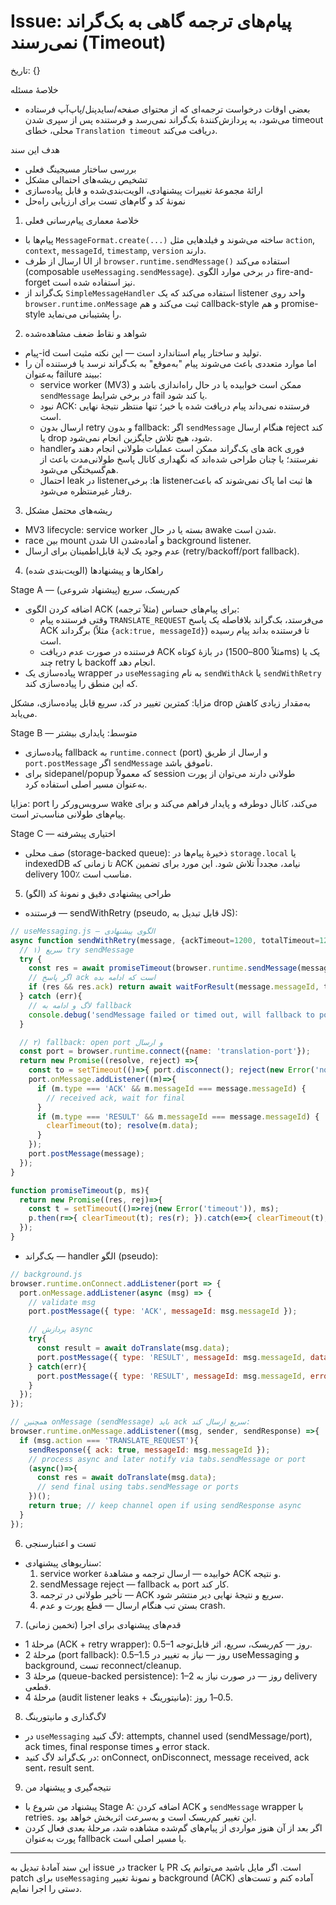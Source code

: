# Issue: پیام‌های ترجمه گاهی به بک‌گراند نمی‌رسند (Timeout)

تاریخ: {}

خلاصهٔ مسئله
- بعضی اوقات درخواست ترجمه‌ای که از محتوای صفحه/سایدپنل/پاپ‌آپ فرستاده می‌شود، به پردازش‌کنندهٔ بک‌گراند نمی‌رسد و فرستنده پس از سپری شدن timeout محلی، خطای `Translation timeout` دریافت می‌کند.

هدف این سند
- بررسی ساختار مسیجینگ فعلی
- تشخیص ریشه‌های احتمالی مشکل
- ارائهٔ مجموعهٔ تغییرات پیشنهادی، الویت‌بندی‌شده و قابل پیاده‌سازی
- نمونهٔ کد و گام‌های تست برای ارزیابی راه‌حل

1) خلاصهٔ معماری پیام‌رسانی فعلی
- پیام‌ها با `MessageFormat.create(...)` ساخته می‌شوند و فیلدهایی مثل `action`, `context`, `messageId`, `timestamp`, `version` دارند.
- ارسال از طرف UI از `browser.runtime.sendMessage()` استفاده می‌کند (composable `useMessaging.sendMessage`). در برخی موارد الگوی fire-and-forget نیز استفاده شده است.
- بک‌گراند از `SimpleMessageHandler` استفاده می‌کند که یک listener واحد روی `browser.runtime.onMessage` ثبت می‌کند و هم callback-style و هم promise-style را پشتیبانی می‌نماید.

2) شواهد و نقاط ضعف مشاهده‌شده
- پیام-id تولید و ساختار پیام استاندارد است — این نکته مثبت است.
- اما موارد متعددی باعث می‌شوند پیام "به‌موقع" به بک‌گراند نرسد یا فرستنده آن را به‌عنوان failure ببیند:
  - service worker (MV3) ممکن است خوابیده یا در حال راه‌اندازی باشد و `sendMessage` در برخی شرایط fail یا کند شود.
  - نبود ACK: فرستنده نمی‌داند پیام دریافت شده یا خیر؛ تنها منتظر نتیجهٔ نهایی است.
  - ارسال بدون retry و بدون fallback: اگر `sendMessage` هنگام ارسال reject کند یا drop شود، هیچ تلاش جایگزین انجام نمی‌شود.
  - handlerهای بک‌گراند ممکن است عملیات طولانی انجام دهند و ack فوری نفرستند؛ یا چنان طراحی شده‌اند که نگهداری کانال پاسخ طولانی‌مدت باعث از هم‌گسیختگی می‌شود.
  - احتمال leak در listenerها: برخی listenerها ثبت اما پاک نمی‌شوند که باعث رفتار غیرمنتظره می‌شود.

3) ریشه‌های محتمل مشکل
- MV3 lifecycle: service worker بسته یا در حال awake شدن است.
- race بین mount شدن UI و آماده‌شدن background listener.
- عدم وجود یک لایهٔ قابل‌اطمینان برای ارسال (retry/backoff/port fallback).

4) راهکارها و پیشنهادها (الویت‌بندی شده)

Stage A — کم‌ریسک، سریع (پیشنهاد شروعی)
- اضافه کردن الگوی ACK برای پیام‌های حساس (مثلاً ترجمه):
  - وقتی فرستنده پیام `TRANSLATE_REQUEST` می‌فرستد، بک‌گراند بلافاصله یک پاسخ ACK برگرداند (مثلاً `{ack:true, messageId}`) تا فرستنده بداند پیام رسیده است.
  - فرستنده در صورت عدم دریافت ACK در بازهٔ کوتاه (مثلاً 800–1500ms) یک یا چند retry با backoff انجام دهد.
- پیاده‌سازی یک wrapper در `useMessaging` به نام `sendWithAck` یا `sendWithRetry` که این منطق را پیاده‌سازی کند.

مزایا: کمترین تغییر در کد، سریع قابل پیاده‌سازی، مشکل drop به‌مقدار زیادی کاهش می‌یابد.

Stage B — متوسط: پایداری بیشتر
- پیاده‌سازی fallback به `runtime.connect` (port) و ارسال از طریق `port.postMessage` اگر `sendMessage` ناموفق باشد.
- برای sidepanel/popup که معمولاً session طولانی دارند می‌توان از پورت به‌عنوان مسیر اصلی استفاده کرد.

مزایا: port سرویس‌ورکر را wake می‌کند، کانال دوطرفه و پایدار فراهم می‌کند و برای پیام‌های طولانی مناسب‌تر است.

Stage C — اختیاری پیشرفته
- صف محلی (storage-backed queue): ذخیرهٔ پیام‌ها در `storage.local` یا indexedDB تا زمانی که ACK نیامد، مجدداً تلاش شود. این مورد برای تضمین delivery 100٪ مناسب است.

5) طراحی پیشنهادی دقیق و نمونهٔ کد (الگو)

- فرستنده — sendWithRetry (pseudo, قابل تبدیل به JS):

```js
// useMessaging.js — الگوی پیشنهادی
async function sendWithRetry(message, {ackTimeout=1200, totalTimeout=12000} = {}){
  // ۱) سریع try sendMessage
  try {
    const res = await promiseTimeout(browser.runtime.sendMessage(message), ackTimeout);
    // اگر پاسخ ack است که ادامه بده
    if (res && res.ack) return await waitForResult(message.messageId, totalTimeout);
  } catch (err){
    // لاگ و ادامه به fallback
    console.debug('sendMessage failed or timed out, will fallback to port', err);
  }

  // ۲) fallback: open port و ارسال
  const port = browser.runtime.connect({name: 'translation-port'});
  return new Promise((resolve, reject) =>{
    const to = setTimeout(()=>{ port.disconnect(); reject(new Error('no-response')); }, totalTimeout);
    port.onMessage.addListener((m)=>{
      if (m.type === 'ACK' && m.messageId === message.messageId) {
        // received ack, wait for final
      }
      if (m.type === 'RESULT' && m.messageId === message.messageId) {
        clearTimeout(to); resolve(m.data);
      }
    });
    port.postMessage(message);
  });
}

function promiseTimeout(p, ms){
  return new Promise((res, rej)=>{
    const t = setTimeout(()=>rej(new Error('timeout')), ms);
    p.then(r=>{ clearTimeout(t); res(r); }).catch(e=>{ clearTimeout(t); rej(e); });
  });
}
```

- بک‌گراند — handler الگو (pseudo):

```js
// background.js
browser.runtime.onConnect.addListener(port => {
  port.onMessage.addListener(async (msg) => {
    // validate msg
    port.postMessage({ type: 'ACK', messageId: msg.messageId });

    // پردازش async
    try{
      const result = await doTranslate(msg.data);
      port.postMessage({ type: 'RESULT', messageId: msg.messageId, data: result });
    } catch(err){
      port.postMessage({ type: 'RESULT', messageId: msg.messageId, error: err.message });
    }
  });
});

// همچنین onMessage (sendMessage) باید ack سریع ارسال کند:
browser.runtime.onMessage.addListener((msg, sender, sendResponse) =>{
  if (msg.action === 'TRANSLATE_REQUEST'){
    sendResponse({ ack: true, messageId: msg.messageId });
    // process async and later notify via tabs.sendMessage or port
    (async()=>{
      const res = await doTranslate(msg.data);
      // send final using tabs.sendMessage or ports
    })();
    return true; // keep channel open if using sendResponse async
  }
});
```

6) تست و اعتبارسنجی
- سناریوهای پیشنهادی:
  1. service worker خوابیده — ارسال ترجمه و مشاهدهٔ ACK و نتیجه.
  2. sendMessage reject — fallback به port کار کند.
  3. تأخیر طولانی در ترجمه — ACK سریع و نتیجهٔ نهایی دیر منتشر شود.
  4. بستن تب هنگام ارسال — قطع پورت و عدم crash.

7) قدم‌های پیشنهادی برای اجرا (تخمین زمانی)
- مرحلهٔ 1 (ACK + retry wrapper): 0.5–1 روز — کم‌ریسک، سریع، اثر قابل‌توجه.
- مرحلهٔ 2 (port fallback): 0.5–1.5 روز — نیاز به تغییر در useMessaging و background, تست reconnect/cleanup.
- مرحلهٔ 3 (queue-backed persistence): 1–2 روز — در صورت نیاز به delivery قطعی.
- مرحلهٔ 4 (audit listener leaks + مانیتورینگ): 0.5–1 روز.

8) لاگ‌گذاری و مانیتورینگ
- در `useMessaging` لاگ کنید: attempts, channel used (sendMessage/port), ack times, final response times و error stack.
- در بک‌گراند لاگ کنید: onConnect, onDisconnect, message received, ack sent، result sent.

9) نتیجه‌گیری و پیشنهاد من
- پیشنهاد من شروع با Stage A: اضافه کردن ACK و `sendMessage` wrapper با retries. این تغییر کم‌ریسک است و به‌سرعت اثربخش خواهد بود.
- اگر بعد از آن هنوز مواردی از پیام‌های گم‌شده مشاهده شد، مرحلهٔ بعدی فعال کردن پورت به‌عنوان fallback یا مسیر اصلی است.

---
این سند آمادهٔ تبدیل به issue در tracker یا PR است. اگر مایل باشید می‌توانم یک patch برای `useMessaging` و نمونهٔ تغییر background (ACK) آماده کنم و تست‌های دستی را اجرا نمایم.

